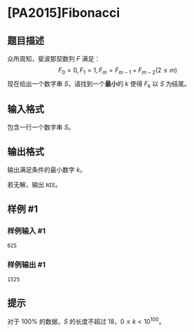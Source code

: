 # [PA2015]Fibonacci

## 题目描述

众所周知，斐波那契数列 $F$ 满足：
$$F_0=0,F_1=1,F_m=F_{m-1}+F_{m-2}(2\le m)$$
现在给出一个数字串 $S$，请找到一个**最小**的 $k$ 使得 $F_k$ 以 $S$ 为结尾。

## 输入格式

包含一行一个数字串 $S$。

## 输出格式

输出满足条件的最小数字 $k$。

若无解，输出 `NIE`。



## 样例 #1

### 样例输入 #1
```
025
```

### 样例输出 #1

```
1525
```

## 提示

对于 $100\%$ 的数据，$S$ 的长度不超过 $18$，$0\le k<10^{100}$。

